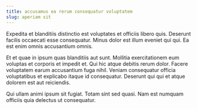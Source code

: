 ```yaml
---
title: accusamus ea rerum consequatur voluptatem
slug: aperiam sit
---
```


Expedita et blanditiis distinctio est voluptates et officiis libero quis. Deserunt facilis occaecati esse consequatur. Minus dolor est illum eveniet qui qui. Ea est enim omnis accusantium omnis.

Et et quae in ipsum quas blanditiis aut sunt. Mollitia exercitationem eum voluptas et corporis et impedit et. Qui hic atque debitis rerum dolor. Facere voluptatem earum accusantium fuga nihil. Veniam consequatur officia voluptatibus et explicabo itaque id consequatur. Deserunt qui qui et atque dolorem est aut reiciendis.

Qui ullam animi ipsum sit fugiat. Totam sint sed quasi. Nam est numquam officiis quia delectus ut consequatur.
